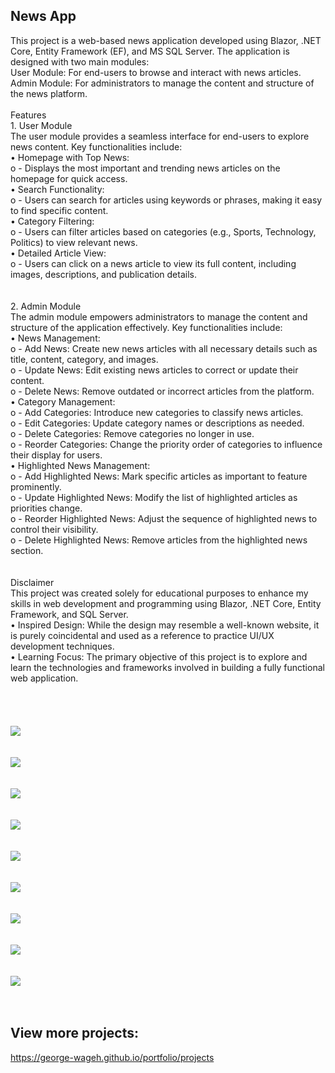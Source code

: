 <h2>
    News App
</h2>
<div>
    This project is a web-based news application developed using Blazor, .NET Core, Entity Framework (EF), and MS SQL Server. The application is designed with two main modules:
    <br />
    User Module: For end-users to browse and interact with news articles.
    <br />
    Admin Module: For administrators to manage the content and structure of the news platform.
    <br />
    <br />
</div>
<div>
    Features
    <br />
    1. User Module
    <br />
    The user module provides a seamless interface for end-users to explore news content. Key functionalities include:
    <br />
    • Homepage with Top News:
    <br />
    o - Displays the most important and trending news articles on the homepage for quick access.
    <br />
    • Search Functionality:
    <br />
    o - Users can search for articles using keywords or phrases, making it easy to find specific content.
    <br />
    • Category Filtering:
    <br />
    o - Users can filter articles based on categories (e.g., Sports, Technology, Politics) to view relevant news.
    <br />
    • Detailed Article View:
    <br />
    o - Users can click on a news article to view its full content, including images, descriptions, and publication details.
    <br />

</div>

<br />
<br />

<div>
  2. Admin Module
  <br />
  The admin module empowers administrators to manage the content and structure of the application effectively. Key functionalities include:
  <br />
  • News Management:
  <br />
  o - Add News: Create new news articles with all necessary details such as title, content, category, and images.
  <br />
  o - Update News: Edit existing news articles to correct or update their content.
  <br />
  o - Delete News: Remove outdated or incorrect articles from the platform.
  <br />
  • Category Management:
  <br />
  o - Add Categories: Introduce new categories to classify news articles.
  <br />
  o - Edit Categories: Update category names or descriptions as needed.
  <br />
  o - Delete Categories: Remove categories no longer in use.
  <br />
  o - Reorder Categories: Change the priority order of categories to influence their display for users.
  <br />
  • Highlighted News Management:
  <br />
  o - Add Highlighted News: Mark specific articles as important to feature prominently.
  <br />
  o - Update Highlighted News: Modify the list of highlighted articles as priorities change.
  <br />
  o - Reorder Highlighted News: Adjust the sequence of highlighted news to control their visibility.
  <br />
  o - Delete Highlighted News: Remove articles from the highlighted news section.
</div>

<br />
<br />

<div>
  Disclaimer
  <br />
  This project was created solely for educational purposes to enhance my skills in web development and programming using Blazor, .NET Core, Entity Framework, and SQL Server.
  <br />
  • Inspired Design: While the design may resemble a well-known website, it is purely coincidental and used as a reference to practice UI/UX development techniques.
  <br />
  • Learning Focus: The primary objective of this project is to explore and learn the technologies and frameworks involved in building a fully functional web application.
</div>

<br />
<br />


<br />
<br />

<div>
    <img src="https://george-wageh.github.io/portfolio/projects/NewsApp/01.png"/>
</div>

<br />
<br />

<div>
    <img src="https://george-wageh.github.io/portfolio/projects/NewsApp/02.png"/>
</div>

<br />
<br />

<div>
    <img src="https://george-wageh.github.io/portfolio/projects/NewsApp/03.png"/>
</div>

<br />
<br />

<div>
    <img src="https://george-wageh.github.io/portfolio/projects/NewsApp/04.png"/>
</div>

<br />
<br />

<div>
    <img src="https://george-wageh.github.io/portfolio/projects/NewsApp/05.png"/>
</div>

<br />
<br />

<div>
    <img src="https://george-wageh.github.io/portfolio/projects/NewsApp/06.png"/>
</div>

<br />
<br />

<div>
    <img src="https://george-wageh.github.io/portfolio/projects/NewsApp/07.png"/>
</div>

<br />
<br />

<div>
    <img src="https://george-wageh.github.io/portfolio/projects/NewsApp/08.png"/>
</div>

<br />
<br />

<div>
    <img src="https://george-wageh.github.io/portfolio/projects/NewsApp/09.png"/>
</div>

<br />
<br />

## View more projects:
https://george-wageh.github.io/portfolio/projects

